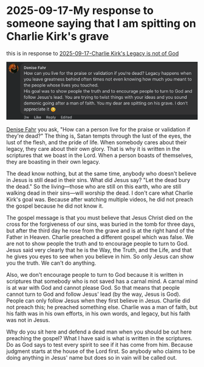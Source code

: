 # 2025-09-17-My response to someone saying that I am spitting on Charlie Kirk's grave
this is in response to [2025-09-17-Charlie Kirk's Legacy is not of God](/Timeline/Blog/September%202025/17/2025-09-17-Charlie%20Kirk's%20Legacy%20is%20not%20of%20God.md)

![My response to someone saying that I am spitting on Charlie Kirk's grave.png](/zulu/Photos/My%20response%20to%20someone%20saying%20that%20I%20am%20spitting%20on%20Charlie%20Kirk's%20grave.png)

[Denise Fahr](https://www.facebook.com/MoodyVictorian?__cft__[0]=AZXXcJ3GC5BF0WVsKLMeeiZIQ7g5h2JpDPNHaCHFPR8Q4SrER_HQJ-h2jCrgkzdAKwxmIFYYV3vWwxyO0MV9aYie4iKSal_Pb43no_wcQYt5ICgDR1x-4Rgd9E6sKqUhkBY9x1p6j6dQ1nOw9ChcoZYCw9D_RNqrs7-j6RGhEjtPkr4UP-IqXyzH-x5IgCLO6FA&__tn__=R]-R) you ask, "How can a person live for the praise or validation if they're dead?" The thing is, Satan tempts through the lust of the eyes, the lust of the flesh, and the pride of life. When somebody cares about their legacy, they care about their own glory. That is why it is written in the scriptures that we boast in the Lord. When a person boasts of themselves, they are boasting in their own legacy.

The dead know nothing, but at the same time, anybody who doesn't believe in Jesus is still dead in their sins. What did Jesus say? "Let the dead bury the dead." So the living—those who are still on this earth, who are still walking dead in their sins—will worship the dead. I don't care what Charlie Kirk's goal was. Because after watching multiple videos, he did not preach the gospel because he did not know it.

The gospel message is that you must believe that Jesus Christ died on the cross for the forgiveness of our sins, was buried in the tomb for three days, but after the third day he rose from the grave and is at the right hand of the Father in Heaven. Charlie preached a different gospel which was false. We are not to show people the truth and to encourage people to turn to God. Jesus said very clearly that he is the Way, the Truth, and the Life, and that he gives you eyes to see when you believe in him. So only Jesus can show you the truth. We can't do anything.

Also, we don't encourage people to turn to God because it is written in scriptures that somebody who is not saved has a carnal mind. A carnal mind is at war with God and cannot please God. So that means that people cannot turn to God and follow Jesus' lead (by the way, Jesus is God). People can only follow Jesus when they first believe in Jesus. Charlie did not preach this; he preached something else. Charlie was a man of faith, but his faith was in his own efforts, in his own words, and legacy, but his faith was not in Jesus.

Why do you sit here and defend a dead man when you should be out here preaching the gospel? What I have said is what is written in the scriptures. Do as God says to test every spirit to see if it has come from him. Because judgment starts at the house of the Lord first. So anybody who claims to be doing anything in Jesus' name but does so in vain will be called out.